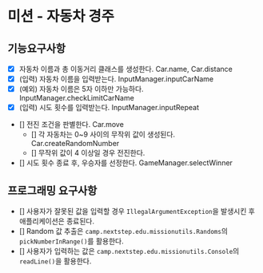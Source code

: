 # 미션 - 자동차 경주

## 기능요구사항
- [x] 자동차 이름과 총 이동거리 클래스를 생성한다. Car.name, Car.distance
- [x] (입력) 자동차 이름을 입력받는다. InputManager.inputCarName
- [x] (예외) 자동차 이름은 5자 이하만 가능하다. InputManager.checkLimitCarName
- [x] (입력) 시도 횟수를 입력받는다.  InputManager.inputRepeat
- [] 전진 조건을 판별한다. Car.move
    - [] 각 자동차는 0~9 사이의 무작위 값이 생성된다. Car.createRandomNumber
    - [] 무작위 값이 4 이상일 경우 전진한다.
- [] 시도 횟수 종료 후, 우승자를 선정한다. GameManager.selectWinner

## 프로그래밍 요구사항
- [] 사용자가 잘못된 값을 입력할 경우 `IllegalArgumentException`을 발생시킨 후 애플리케이션은 종료된다.
- [] Random 값 추출은 `camp.nextstep.edu.missionutils.Randoms`의 `pickNumberInRange()`를 활용한다.
- [] 사용자가 입력하는 값은 `camp.nextstep.edu.missionutils.Console`의 `readLine()`을 활용한다.
